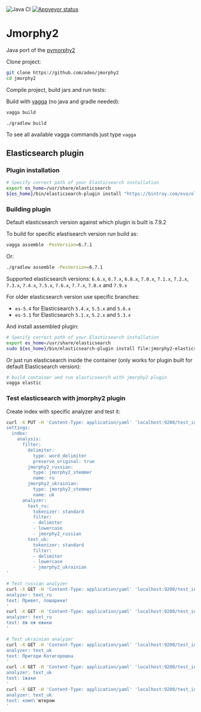 ![Java CI](https://github.com/anti-social/jmorphy2/workflows/Java%20CI/badge.svg)
[![Appveyor status](https://ci.appveyor.com/api/projects/status/x9df34q1er8r5kc0/branch/master?svg=true)](https://ci.appveyor.com/project/anti-social/jmorphy2/branch/master)

# Jmorphy2

Java port of the [pymorphy2](https://github.com/kmike/pymorphy2)

Clone project:

```sh
git clone https://github.com/adeo/jmorphy2
cd jmorphy2
```

Compile project, build jars and run tests:

Build with [vagga](http://vagga.readthedocs.io/en/latest/installation.html#ubuntu)
(no java and gradle needed):

```sh
vagga build
```


```
./gradlew build
```

To see all available vagga commands just type ``vagga``


## Elasticsearch plugin

### Plugin installation

```sh
# Specify correct path of your Elasticsearch installation
export es_home=/usr/share/elasticsearch
${es_home}/bin/elasticsearch-plugin install "https://bintray.com/evo/elasticsearch/download_file?file_path=analysis-jmorphy2-0.2.2-es7.9.2.zip"
```

### Building plugin

Default elasticsearch version against which plugin is built is 7.9.2

To build for specific elastisearch version run build as:

```sh
vagga assemble -PesVersion=6.7.1
```

Or:

```sh
./gradlew assemble -PesVersion=6.7.1
```

Supported elasticsearch versions: `6.6.x`, `6.7.x`, `6.8.x`, `7.0.x`, `7.1.x`, `7.2.x`, `7.3.x`, `7.4.x`, `7.5.x`, `7.6.x`, `7.7.x`, `7.8.x` and `7.9.x`

For older elasticsearch version use specific branches:

- `es-5.4` for Elasticsearch `5.4.x`, `5.5.x` and `5.6.x`
- `es-5.1` for Elasticsearch `5.1.x`, `5.2.x` and `5.3.x`

And install assembled plugin:

```sh
# Specify correct path of your Elasticsearch installation
export es_home=/usr/share/elasticsearch
sudo ${es_home}/bin/elasticsearch-plugin install file:jmorphy2-elasticsearch/build/distributions/analysis-jmorphy2-0.2.2-SNAPSHOT-es7.9.2.zip
```

Or just run elasticsearch inside the container 
(only works for plugin built for default Elasticsearch version):

```sh
# build container and run elasticsearch with jmorphy2 plugin
vagga elastic
```

### Test elasticsearch with jmorphy2 plugin

Create index with specific analyzer and test it:


```sh
curl -X PUT -H 'Content-Type: application/yaml' 'localhost:9200/test_index' -d '---
settings:
  index:
    analysis:
      filter:
        delimiter:
          type: word_delimiter
          preserve_original: true
        jmorphy2_russian:
          type: jmorphy2_stemmer
          name: ru
        jmorphy2_ukrainian:
          type: jmorphy2_stemmer
          name: uk
      analyzer:
        text_ru:
          tokenizer: standard
          filter:
          - delimiter
          - lowercase
          - jmorphy2_russian
        text_uk:
          tokenizer: standard
          filter:
          - delimiter
          - lowercase
          - jmorphy2_ukrainian
'

# Test russian analyzer
curl -X GET -H 'Content-Type: application/yaml' 'localhost:9200/test_index/_analyze' -d '---
analyzer: text_ru
text: Привет, лошарики!
'
curl -X GET -H 'Content-Type: application/yaml' 'localhost:9200/test_index/_analyze' -d '---
analyzer: text_ru
text: ёж еж ежики
'

# Test ukrainian analyzer
curl -X GET -H 'Content-Type: application/yaml' 'localhost:9200/test_index/_analyze' -d '---
analyzer: text_uk
text: Пригоди Котигорошка
'
curl -X GET -H 'Content-Type: application/yaml' 'localhost:9200/test_index/_analyze' -d '---
analyzer: text_uk
text: їжаки
'
curl -X GET -H 'Content-Type: application/yaml' 'localhost:9200/test_index/_analyze' -d '---
analyzer: text_uk
text: комп\'ютером
'
```
